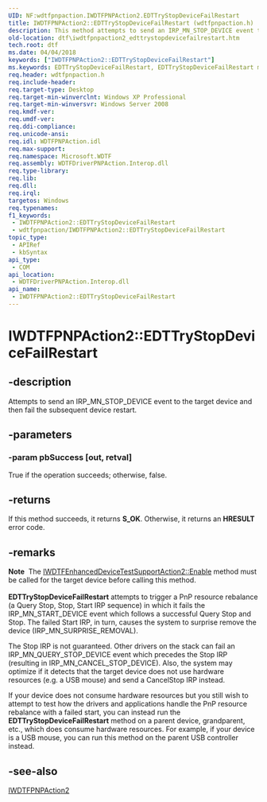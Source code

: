 ```yaml
---
UID: NF:wdtfpnpaction.IWDTFPNPAction2.EDTTryStopDeviceFailRestart
title: IWDTFPNPAction2::EDTTryStopDeviceFailRestart (wdtfpnpaction.h)
description: This method attempts to send an IRP_MN_STOP_DEVICE event to the target device and then fail the subsequent device restart.
old-location: dtf\iwdtfpnpaction2_edttrystopdevicefailrestart.htm
tech.root: dtf
ms.date: 04/04/2018
keywords: ["IWDTFPNPAction2::EDTTryStopDeviceFailRestart"]
ms.keywords: EDTTryStopDeviceFailRestart, EDTTryStopDeviceFailRestart method [Windows Device Testing Framework], EDTTryStopDeviceFailRestart method [Windows Device Testing Framework],IWDTFPNPAction2 interface, IWDTFPNPAction2 interface [Windows Device Testing Framework],EDTTryStopDeviceFailRestart method, IWDTFPNPAction2.EDTTryStopDeviceFailRestart, IWDTFPNPAction2::EDTTryStopDeviceFailRestart, Microsoft.WDTF.IWDTFPNPAction2.EDTTryStopDeviceFailRestart, Microsoft::WDTF::IWDTFPNPAction2::EDTTryStopDeviceFailRestart, dtf.iwdtfpnpaction2_edttrystopdevicefailrestart, wdtfpnpaction/IWDTFPNPAction2::EDTTryStopDeviceFailRestart
req.header: wdtfpnpaction.h
req.include-header: 
req.target-type: Desktop
req.target-min-winverclnt: Windows XP Professional
req.target-min-winversvr: Windows Server 2008
req.kmdf-ver: 
req.umdf-ver: 
req.ddi-compliance: 
req.unicode-ansi: 
req.idl: WDTFPNPAction.idl
req.max-support: 
req.namespace: Microsoft.WDTF
req.assembly: WDTFDriverPNPAction.Interop.dll
req.type-library: 
req.lib: 
req.dll: 
req.irql: 
targetos: Windows
req.typenames: 
f1_keywords:
 - IWDTFPNPAction2::EDTTryStopDeviceFailRestart
 - wdtfpnpaction/IWDTFPNPAction2::EDTTryStopDeviceFailRestart
topic_type:
 - APIRef
 - kbSyntax
api_type:
 - COM
api_location:
 - WDTFDriverPNPAction.Interop.dll
api_name:
 - IWDTFPNPAction2::EDTTryStopDeviceFailRestart
---
```


# IWDTFPNPAction2::EDTTryStopDeviceFailRestart


## -description

Attempts to send an IRP_MN_STOP_DEVICE event to the target device and 
then fail the subsequent device restart.

## -parameters

### -param pbSuccess [out, retval]


True if the operation succeeds; otherwise, false.

## -returns

If this method succeeds, it returns **S_OK**. Otherwise, it returns an **HRESULT** error code.

## -remarks

<div class="alert"><b>Note</b>  The <a href="/windows-hardware/drivers/ddi/wdtfedtaction/nf-wdtfedtaction-iwdtfenhanceddevicetestsupportaction2-enable">IWDTFEnhancedDeviceTestSupportAction2::Enable</a>  
method must be called for the target device before calling this method.</div>
<div> </div>
<b>EDTTryStopDeviceFailRestart</b> attempts to trigger a PnP resource 
rebalance (a Query Stop, Stop, Start IRP sequence) in which it fails the IRP_MN_START_DEVICE event 
which follows a successful Query Stop and Stop. The failed Start IRP, in turn, causes the system 
to surprise remove the device (IRP_MN_SURPRISE_REMOVAL).

The Stop IRP is not guaranteed. Other drivers on the stack can fail an 
IRP_MN_QUERY_STOP_DEVICE event which precedes the Stop IRP (resulting in IRP_MN_CANCEL_STOP_DEVICE). 
Also, the system may optimize if it detects that the target device does not use hardware 
resources (e.g. a USB mouse) and send a CancelStop IRP instead.

If your device does not consume hardware resources but you still wish to attempt to test 
how the drivers and applications handle the PnP resource rebalance with a failed start, you can 
instead run the <b>EDTTryStopDeviceFailRestart</b> method on a parent 
device, grandparent, etc., which does consume hardware resources. For example, if your device 
is a USB mouse, you can run this method on the parent USB controller instead.

## -see-also

<a href="/windows-hardware/drivers/ddi/wdtfpnpaction/nn-wdtfpnpaction-iwdtfpnpaction2">IWDTFPNPAction2</a>

